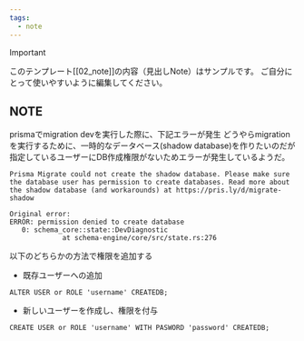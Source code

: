 ```yaml
---
tags:
  - note
---
```

> [!IMPORTANT]
> このテンプレート[[02_note]]の内容（見出しNote）はサンプルです。
> ご自分にとって使いやすいように編集してください。

## NOTE

prismaでmigration devを実行した際に、下記エラーが発生
どうやらmigrationを実行するために、一時的なデータベース(shadow database)を作りたいのだが指定しているユーザーにDB作成権限がないためエラーが発生しているようだ。

```
Prisma Migrate could not create the shadow database. Please make sure the database user has permission to create databases. Read more about the shadow database (and workarounds) at https://pris.ly/d/migrate-shadow

Original error: 
ERROR: permission denied to create database
   0: schema_core::state::DevDiagnostic
             at schema-engine/core/src/state.rs:276
```

以下のどちらかの方法で権限を追加する
- 既存ユーザーへの追加
```
ALTER USER or ROLE 'username' CREATEDB;
```

- 新しいユーザーを作成し、権限を付与
```
CREATE USER or ROLE 'username' WITH PASWORD 'password' CREATEDB;
```


